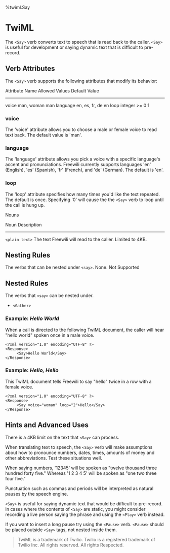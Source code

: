 %twiml.Say

TwiML <Say>
==================

The `<Say>` verb converts text to speech that is read back to the caller. `<Say>` is useful for development or saying dynamic text that is difficult to pre-record.

Verb Attributes
---------------
The `<Say>` verb supports the following attributes that modify its behavior:

Attribute Name	     Allowed Values	     Default Value
----------------     --------------      --------------
voice                man, woman          man
language             en, es, fr, de      en
loop                 integer >= 0        1

### voice ###
The 'voice' attribute allows you to choose a male or female voice to read text back. The default value is 'man'.

### language ###
The 'language' attribute allows you pick a voice with a specific language's accent and pronunciations. Freewili currently supports languages 'en' (English), 'es' (Spanish), 'fr' (French), and 'de' (German). The default is 'en'.

### loop ###
The 'loop' attribute specifies how many times you'd like the text repeated. The default is once. Specifying '0' will cause the the `<Say>` verb to loop until the call is hung up.

Nouns

Noun                Description
-------             ------------
`<plain text>`        The text Freewili will read to the caller. Limited to 4KB.

Nesting Rules
--------------
The verbs that can be nested under `<say>`. None. Not Supported

Nested Rules
-------------
The verbs that `<say>` can be nested under. 

* `<Gather>`

### Example: _Hello World_ ###

When a call is directed to the following TwiML document, the caller will hear "hello world" spoken once in a male voice.

~~~{ .xml }
<?xml version="1.0" encoding="UTF-8" ?>
<Response>
     <Say>Hello World</Say>
</Response>
~~~

### Example: _Hello, Hello_ ###

This TwiML document tells Freewili to say "hello" twice in a row with a female voice.

~~~{ .xml }
<?xml version="1.0" encoding="UTF-8" ?>
<Response>
     <Say voice="woman" loop="2">Hello</Say>
</Response>
~~~

Hints and Advanced Uses
------------------------
There is a 4KB limit on the text that `<Say>` can process.

When translating text to speech, the `<Say>` verb will make assumptions about how to pronounce numbers, dates, times, amounts of money and other abbreviations. Test these situations well.

When saying numbers, '12345' will be spoken as "twelve thousand three hundred forty five." Whereas '1 2 3 4 5' will be spoken as "one two three four five."

Punctuation such as commas and periods will be interpreted as natural pauses by the speech engine.

`<Say>` is useful for saying dynamic text that would be difficult to pre-record. In cases where the contents of `<Say>` are static, you might consider recording a live person saying the phrase and using the `<Play>` verb instead.

If you want to insert a long pause try using the `<Pause>` verb. `<Pause>` should be placed outside `<Say>` tags, not nested inside them.

> TwiML is a trademark of Twilio. Twilio is a registered trademark of Twilio Inc. All rights reserved. All rights Respected.